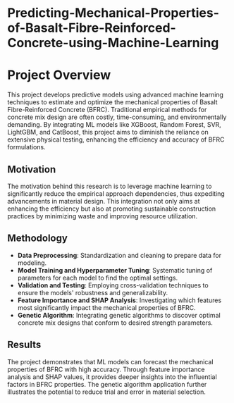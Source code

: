 # Predicting-Mechanical-Properties-of-Basalt-Fibre-Reinforced-Concrete-using-Machine-Learning

# Project Overview
This project develops predictive models using advanced machine learning techniques to estimate and optimize the mechanical properties of Basalt Fibre-Reinforced Concrete (BFRC). Traditional empirical methods for concrete mix design are often costly, time-consuming, and environmentally demanding. By integrating ML models like XGBoost, Random Forest, SVR, LightGBM, and CatBoost, this project aims to diminish the reliance on extensive physical testing, enhancing the efficiency and accuracy of BFRC formulations.

## Motivation
The motivation behind this research is to leverage machine learning to significantly reduce the empirical approach dependencies, thus expediting advancements in material design. This integration not only aims at enhancing the efficiency but also at promoting sustainable construction practices by minimizing waste and improving resource utilization.

## Methodology
- **Data Preprocessing**: Standardization and cleaning to prepare data for modeling.
- **Model Training and Hyperparameter Tuning**: Systematic tuning of parameters for each model to find the optimal settings.
- **Validation and Testing**: Employing cross-validation techniques to ensure the models' robustness and generalizability.
- **Feature Importance and SHAP Analysis**: Investigating which features most significantly impact the mechanical properties of BFRC.
- **Genetic Algorithm**: Integrating genetic algorithms to discover optimal concrete mix designs that conform to desired strength parameters.

## Results
The project demonstrates that ML models can forecast the mechanical properties of BFRC with high accuracy. Through feature importance analysis and SHAP values, it provides deeper insights into the influential factors in BFRC properties. The genetic algorithm application further illustrates the potential to reduce trial and error in material selection.

